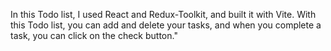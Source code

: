 In this Todo list, I used React and Redux-Toolkit, and built it with Vite.
With this Todo list, you can add and delete your tasks, and when you complete a task, you can click on the check button."
